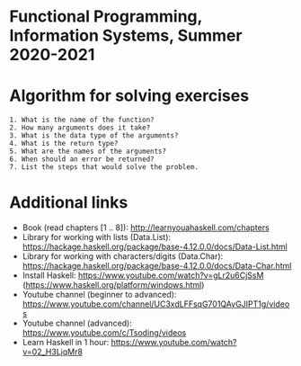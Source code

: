 # Functional Programming, Information Systems, Summer 2020-2021 

# Algorithm for solving exercises
    1. What is the name of the function?
    2. How many arguments does it take?
    3. What is the data type of the arguments?
    4. What is the return type?
    5. What are the names of the arguments?
    6. When should an error be returned?
    7. List the steps that would solve the problem.

# Additional links
 - Book (read chapters [1 .. 8]): http://learnyouahaskell.com/chapters
 - Library for working with lists (Data.List): https://hackage.haskell.org/package/base-4.12.0.0/docs/Data-List.html 
 - Library for working with characters/digits (Data.Char): https://hackage.haskell.org/package/base-4.12.0.0/docs/Data-Char.html 
 - Install Haskell: https://www.youtube.com/watch?v=gLr2u6CjSsM (https://www.haskell.org/platform/windows.html)
 - Youtube channel (beginner to advanced): https://www.youtube.com/channel/UC3xdLFFsqG701QAyGJIPT1g/videos
 - Youtube channel (advanced): https://www.youtube.com/c/Tsoding/videos
 - Learn Haskell in 1 hour: https://www.youtube.com/watch?v=02_H3LjqMr8
